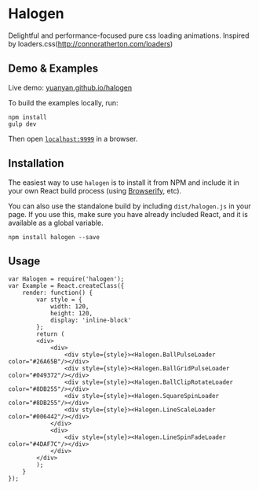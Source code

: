 Halogen
=======

Delightful and performance-focused pure css loading animations. Inspired by loaders.css(http://connoratherton.com/loaders)

## Demo & Examples

Live demo: [yuanyan.github.io/halogen](http://yuanyan.github.io/halogen/)

To build the examples locally, run:

```
npm install
gulp dev
```

Then open [`localhost:9999`](http://localhost:9999) in a browser.

## Installation

The easiest way to use `halogen` is to install it from NPM and include it in your own React build process (using [Browserify](http://browserify.org), etc).

You can also use the standalone build by including `dist/halogen.js` in your page. If you use this, make sure you have already included React, and it is available as a global variable.

```
npm install halogen --save
```

## Usage

```
var Halogen = require('halogen');
var Example = React.createClass({
    render: function() {
        var style = {
            width: 120,
            height: 120,
            display: 'inline-block'
        };
        return (
        <div>
            <div>
                <div style={style}><Halogen.BallPulseLoader color="#26A65B"/></div>
                <div style={style}><Halogen.BallGridPulseLoader color="#049372"/></div>
                <div style={style}><Halogen.BallClipRotateLoader color="#8DB255"/></div>
                <div style={style}><Halogen.SquareSpinLoader color="#8DB255"/></div>
                <div style={style}><Halogen.LineScaleLoader color="#006442"/></div>
            </div>
            <div>
                <div style={style}><Halogen.LineSpinFadeLoader color="#4DAF7C"/></div>
            </div>
        </div>
        );
    }
});
```

